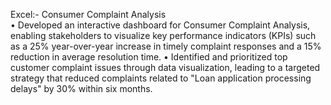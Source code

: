 Excel:- Consumer Complaint Analysis
<br>
•	Developed an interactive dashboard for Consumer Complaint Analysis, enabling stakeholders to visualize key performance indicators (KPIs) such as a 25% year-over-year increase in timely complaint responses and a 15% reduction in average resolution time.
•	Identified and prioritized top customer complaint issues through data visualization, leading to a targeted strategy that reduced complaints related to "Loan application processing delays" by 30% within six months.

